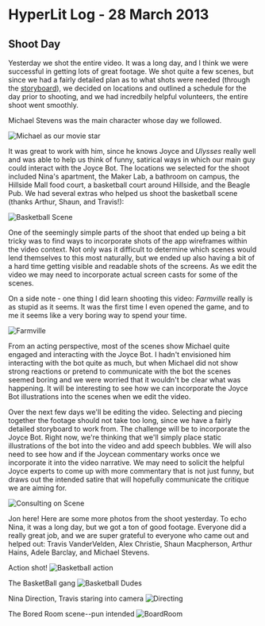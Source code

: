 # HyperLit Log - 28 March 2013

## Shoot Day

Yesterday we shot the entire video. It was a long day, and I think we were successful in getting lots of great footage. We shot quite a few scenes, but since we had a fairly detailed plan as to what shots were needed (through the [storyboard](https://github.com/uvicmakerlab/LongNowOfUlysses/blob/master/English507/IterationTwo/HyperLitStoryboard.md)), we decided on locations and outlined a schedule for the day prior to shooting, and we had incredbily helpful volunteers, the entire shoot went smoothly.

Michael Stevens was the main character whose day we followed. 

![Michael as our movie star](https://raw.github.com/uvicmakerlab/LongNowOfUlysses/master/English507/Logs/HyperLitDocumentation/HyperLitShoot1.JPG)

It was great to work with him, since he knows Joyce and *Ulysses* really well and was able to help us think of funny, satirical ways in which our main guy could interact with the Joyce Bot. The locations we selected for the shoot included Nina's apartment, the Maker Lab, a bathroom on campus, the Hillside Mall food court, a basketball court around Hillside, and the Beagle Pub. We had several extras who helped us shoot the basketball scene (thanks Arthur, Shaun, and Travis!):

![Basketball Scene](https://raw.github.com/uvicmakerlab/LongNowOfUlysses/master/English507/Logs/HyperLitDocumentation/HyperLitShoot2.JPG)

One of the seemingly simple parts of the shoot that ended up being a bit tricky was to find ways to incorporate shots of the app wireframes within the video context. Not only was it difficult to determine which scenes would lend themselves to this most naturally, but we ended up also having a bit of a hard time getting visible and readable shots of the screens. As we edit the video we may need to incorporate actual screen casts for some of the scenes.

On a side note - one thing I did learn shooting this video: *Farmville* really is as stupid as it seems. It was the first time I even opened the game, and to me it seems like a very boring way to spend your time.

![Farmville](https://raw.github.com/uvicmakerlab/LongNowOfUlysses/master/English507/Logs/HyperLitDocumentation/HyperLitShoot3.JPG)

From an acting perspective, most of the scenes show Michael quite engaged and interacting with the Joyce Bot. I hadn't envisioned him interacting with the bot quite as much, but when Michael did not show strong reactions or pretend to communicate with the bot the scenes seemed boring and we were worried that it wouldn't be clear what was happening. It will be interesting to see how we can incorporate the Joyce Bot illustrations into the scenes when we edit the video.

Over the next few days we'll be editing the video. Selecting and piecing together the footage should not take too long, since we have a fairly detailed storyboard to work from. The challenge will be to incorporate the Joyce Bot. Right now, we're thinking that we'll simply place static illustrations of the bot into the video and add speech bubbles. We will also need to see how and if the Joycean commentary works once we incorporate it into the video narrative. We may need to solicit the helpful Joyce experts to come up with more commentary that is not just funny, but draws out the intended satire that will hopefully communicate the critique we are aiming for.

![Consulting on Scene](https://raw.github.com/uvicmakerlab/LongNowOfUlysses/master/English507/Logs/HyperLitDocumentation/HyperLitShoot4.JPG)

Jon here! Here are some more photos from the shoot yesterday. To echo Nina, it was a long day, but we got a ton of good footage. Everyone did a really great job, and we are super grateful to everyone who came out and helped out: Travis VanderVelden, Alex Christie, Shaun Macpherson, Arthur Hains, Adele Barclay, and Michael Stevens. 

Action shot!
![Basketball action](https://raw.github.com/uvicmakerlab/LongNowOfUlysses/master/English507/Logs/HyperLitDocumentation/Basketball2.jpg)

The BasketBall gang
![Basketball Dudes](https://raw.github.com/uvicmakerlab/LongNowOfUlysses/master/English507/Logs/HyperLitDocumentation/Basketball1.jpg)

Nina Direction, Travis staring into camera
![Directing](https://raw.github.com/uvicmakerlab/LongNowOfUlysses/master/English507/Logs/HyperLitDocumentation/Basketball4.jpg)

The Bored Room scene--pun intended
![BoardRoom](https://raw.github.com/uvicmakerlab/LongNowOfUlysses/master/English507/Logs/HyperLitDocumentation/BoredRoom.jpg) 

